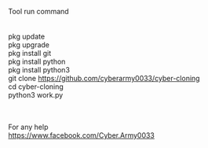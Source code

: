 Tool run command <br> <br> <br>
pkg update <br>
pkg upgrade <br>
pkg install git <br>
pkg install python <br>
pkg install python3 <br>
git clone https://github.com/cyberarmy0033/cyber-cloning <br>
cd cyber-cloning <br>
python3 work.py <br> <br> <br>
  
  
For any help <br>
https://www.facebook.com/Cyber.Army0033
  
